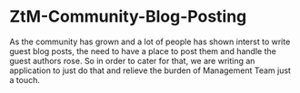 # ZtM-Community-Blog-Posting
As the community has grown and a lot of people has shown interst to write guest blog posts, the need to have a place to post them and handle the guest authors rose. So in order to cater for that, we are writing an application to just do that and relieve the burden of Management Team just a touch.
